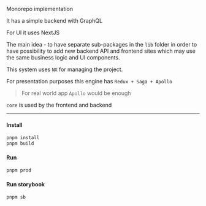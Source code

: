 Monorepo implementation

It has a simple backend with GraphQL

For UI it uses NextJS

The main idea - to have separate sub-packages in the
`lib` folder in order to have possibility to add new backend API
and frontend sites which may use the same business logic and UI
components.

This system uses `NX` for managing the project.

For presentation purposes this engine has `Redux + Saga + Apollo`

> For real world app `Apollo` would be enough

`core` is used by the frontend and backend

---

#### Install

```bash
pnpm install
pnpm build
```

#### Run

```bash
pnpm prod
```

#### Run storybook

```bash
pnpm sb
```
